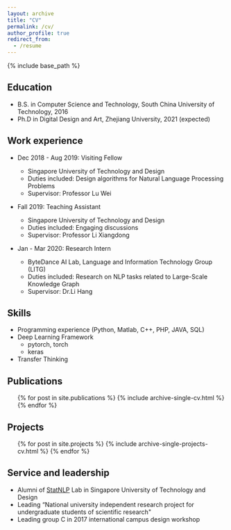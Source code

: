 ```yaml
---
layout: archive
title: "CV"
permalink: /cv/
author_profile: true
redirect_from:
  - /resume
---
```


{% include base_path %}

## Education
* B.S. in Computer Science and Technology, South China University of Technology, 2016
* Ph.D in Digital Design and Art, Zhejiang University, 2021 (expected)

## Work experience
* Dec 2018 - Aug 2019: Visiting Fellow
  * Singapore University of Technology and Design
  * Duties included: Design algorithms for Natural Language Processing Problems
  * Supervisor: Professor Lu Wei

* Fall 2019: Teaching Assistant
  * Singapore University of Technology and Design
  * Duties included: Engaging discussions
  * Supervisor: Professor Li Xiangdong

* Jan - Mar 2020: Research Intern
  * ByteDance AI Lab, Language and Information Technology Group (LITG)
  * Duties included: Research on NLP tasks related to Large-Scale Knowledge Graph
  * Supervisor: Dr.Li Hang
  
## Skills
* Programming experience (Python, Matlab, C++, PHP, JAVA, SQL)
* Deep Learning Framework
  * pytorch, torch
  * keras
* Transfer Thinking

## Publications
  <ul>{% for post in site.publications %}
    {% include archive-single-cv.html %}
  {% endfor %}</ul>
  
## Projects
  <ul>{% for post in site.projects %}
    {% include archive-single-projects-cv.html %}
  {% endfor %}</ul>
  
  
## Service and leadership
* Alumni of [StatNLP](http://www.statnlp.org/) Lab in Singapore University of Technology and Design
* Leading “National university independent research project for undergraduate students of scientific research"
* Leading group C in 2017 international campus design workshop
